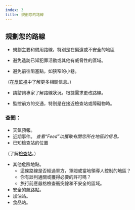```yaml
---
index: 3
title: 規劃您的路線
---
```

## 規劃您的路線

*   規劃主要和備用路線，特別是在偏遠或不安全的地區

*   避免造訪已知犯罪活動或其他有威脅性的區域。

*   避免前往阻塞點，如狹窄的小巷。

（在[反監視](umbrella://incident-response/counter-surveillance/expert)中了解更多相關信息。）

*   請諮詢專家了解路線狀況。根據需求更改路線。

*   監控前方的交通，特別是在接近檢查站或障礙物時。

### 查閲：

*   天氣預報。
*   近期事件。 *查看“Feed”以獲取有關您所在地區的信息。*
*   已知檢查站的位置

（了解[檢查站](umbrella://travel/checkpoints)。）

*   其他危險地點。
    * 這條路線是否經過軍方，軍閥或當地領導人控制的地區？
    * 你有談判通關或獲得必要的許可嗎？
    * 旅行前應嚴格檢查衝突線和不安全的區域。
*   安全的航路點。
*   加油站。
*   食品站。